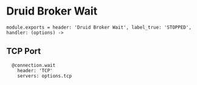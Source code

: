 
# Druid Broker Wait

    module.exports = header: 'Druid Broker Wait', label_true: 'STOPPED', handler: (options) ->

## TCP Port

      @connection.wait
        header: 'TCP'
        servers: options.tcp
